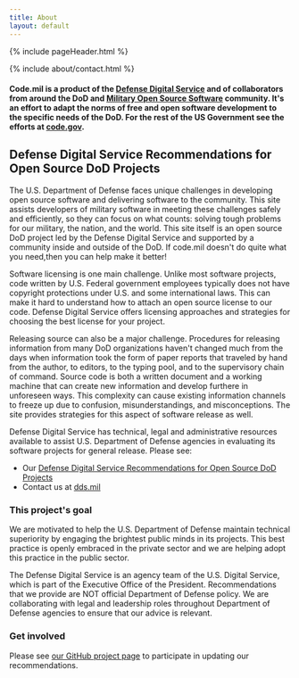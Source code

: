 ```yaml
---
title: About
layout: default
---
```


{% include pageHeader.html %}

{% include about/contact.html %}

<section class="row">
  <div class="col-sm-8 col-sm-offset-2 col-xs-12">
    <h4>Code.mil is a product of the <a href="https://dds.mil" title="dds.mil">Defense Digital Service</a> and of collaborators from around the DoD and <a href="http://www.mil-oss.org" title="mil-oss.org">Military Open Source Software</a> community. It's an effort to adapt the norms of free and open software development to the specific needs of the DoD. For the rest of the US Government see the efforts at <a href="https://code.gov" title="code.gov">code.gov</a>.</h4>
  </div>
</section>
<section class="row" id="about">    
  <div class="panel css3-shadow">
    <div class="panel-body">
      <h2>Defense Digital Service Recommendations for Open Source DoD Projects</h2>
      <p>
        The U.S. Department of Defense faces unique challenges in developing open source software and delivering software to the community. This site assists developers of military software in meeting these challenges safely and efficiently, so they can focus on what counts: solving tough problems for our military, the nation, and the world. This site itself is an open source DoD project led by the Defense Digital Service and supported by a community inside and outside of the DoD. If code.mil doesn't do quite  what you need,then you can help make it better!
      </p>
      <p>
        Software licensing is one main challenge. Unlike most software projects, code written by U.S. Federal government employees typically does not have copyright protections under U.S. and some international laws. This can make it hard to understand how to attach an open source license to our code. Defense Digital Service offers licensing approaches and strategies for choosing the best license for your project.
      </p>
      <p>
        Releasing source can also be a major challenge. Procedures for releasing information from many DoD organizations haven't changed much from the days when information took the form of paper reports that traveled by hand from the author, to editors, to the typing pool, and to the supervisory chain of command. Source code is both a written document and a working machine that can create new information and develop furthere in unforeseen ways. This complexity can cause existing information channels to freeze up due to confusion, misunderstandings, and misconceptions. The site provides strategies for this aspect of software release as well. 
      </p>
      <p>
        Defense Digital Service has technical, legal and administrative resources available to assist U.S. Department of Defense agencies in evaluating its software projects for general release. Please see:
      </p>
      <ul>
        <li>
          Our <a href="{% if jekyll.environment == 'staging' %}{% else %}{{ site.baseurl}}{% endif %}/">Defense Digital Service Recommendations for Open Source DoD Projects</a>
        </li>
        <li>
          Contact us at <a href="https://www.dds.mil/" title="dds.mil">dds.mil</a>
        </li>
      </ul>
    </div>
  </div>
  <div class="panel css3-shadow">
    <div class="panel-body">
      <h3>This project's goal</h3>
      <p>
        We are motivated to help the U.S. Department of Defense maintain technical superiority by engaging the brightest public minds in its projects. This best practice is openly embraced in the private sector and we are helping adopt this practice in the public sector.
      </p>
      <p>
        The Defense Digital Service is an agency team of the U.S. Digital Service, which is part of the Executive Office of the President. Recommendations that we provide are NOT official Department of Defense policy. We are collaborating with legal and leadership roles throughout Department of Defense agencies to ensure that our advice is relevant.
      </p>
    </div>
  </div>
  <div class="panel css3-shadow">
    <div class="panel-body">
      <h3>Get involved</h3>
      <p>
        Please see <a href="https://github.com/deptofdefense/code.mil/" title="https://github.com/deptofdefense/code.mil/">our GitHub project page</a> to participate in updating our recommendations.
      </p>
    </div>
  </div>
</section>